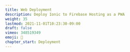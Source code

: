 ```yaml
---
title: Web Deployment
description: Deploy Ionic to Firebase Hosting as a PWA
weight: 35
lastmod: 2021-11-01T10:23:30-09:00
draft: false
vimeo: 348519349
emoji: 🎉
chapter_start: Deployment
---
```



